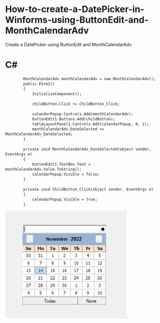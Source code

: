 # How-to-create-a-DatePicker-in-Winforms-using-ButtonEdit-and-MonthCalendarAdv
Create a DatePicker using ButtonEdit and MonthCalendarAdv

# C#
            MonthCalendarAdv monthCalendarAdv = new MonthCalendarAdv();
            public Form1()
            {
                InitializeComponent();

                childButton.Click += ChildButton_Click;

                calendarPopup.Controls.Add(monthCalendarAdv);
                buttonEdit1.Buttons.Add(childButton);
                tableLayoutPanel1.Controls.Add(calendarPopup, 0, 1);
                monthCalendarAdv.DateSelected += MonthCalendarAdv_DateSelected;
            }

            private void MonthCalendarAdv_DateSelected(object sender, EventArgs e)
            {
                buttonEdit1.TextBox.Text = monthCalendarAdv.Value.ToString();
                calendarPopup.Visible = false;
            }

            private void ChildButton_Click(object sender, EventArgs e)
            {
                calendarPopup.Visible = true;
            }

![DatePicker](ChildButtonClick_ButtonEdit/Images/DatePicker.png).
